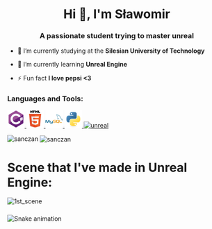 <h1 align="center">Hi 👋, I'm Sławomir</h1>
<h3 align="center">A passionate student trying to master unreal</h3>

- 🔭 I’m currently studying at the **Silesian University of Technology**

- 🌱 I’m currently learning **Unreal Engine**

- ⚡ Fun fact **I love pepsi <3**

<h3 align="left">Languages and Tools:</h3>
<p align="left"> <a href="https://www.w3schools.com/cs/" target="_blank" rel="noreferrer"> <img src="https://raw.githubusercontent.com/devicons/devicon/master/icons/csharp/csharp-original.svg" alt="csharp" width="40" height="40"/> </a> <a href="https://www.w3.org/html/" target="_blank" rel="noreferrer"> <img src="https://raw.githubusercontent.com/devicons/devicon/master/icons/html5/html5-original-wordmark.svg" alt="html5" width="40" height="40"/> </a> <a href="https://www.mysql.com/" target="_blank" rel="noreferrer"> <img src="https://raw.githubusercontent.com/devicons/devicon/master/icons/mysql/mysql-original-wordmark.svg" alt="mysql" width="40" height="40"/> </a> <a href="https://www.python.org" target="_blank" rel="noreferrer"> <img src="https://raw.githubusercontent.com/devicons/devicon/master/icons/python/python-original.svg" alt="python" width="40" height="40"/> </a> <a href="https://unrealengine.com/" target="_blank" rel="noreferrer"> <img src="https://raw.githubusercontent.com/kenangundogan/fontisto/036b7eca71aab1bef8e6a0518f7329f13ed62f6b/icons/svg/brand/unreal-engine.svg" alt="unreal" width="40" height="40"/> </a> </p>

<p><img align="left" src="https://github-readme-stats.vercel.app/api/top-langs?username=sanczan&show_icons=true&locale=en&layout=compact&theme=dracula" alt="sanczan" heigth="150" /></p>

<p>&nbsp;<img align="center" src="https://github-readme-stats.vercel.app/api?username=sanczan&show_icons=true&locale=en&theme=dracula" alt="sanczan" heigth="150" /></p>





###
<h1>Scene that I've made in Unreal Engine:</h1>

![1st_scene](https://github.com/sanczan/sanczan/assets/97993763/c61b4be6-91cc-46b1-9bf9-bafaf95d9a83)

###


<img src="https://raw.githubusercontent.com/sanczan/sanczan/output/snake.svg" alt="Snake animation" />

###
